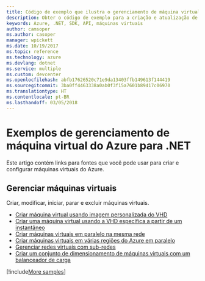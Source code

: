 ```yaml
---
title: Código de exemplo que ilustra o gerenciamento de máquina virtual do Azure com o .NET
description: Obter o código de exemplo para a criação e atualização de máquinas virtuais do Azure usando o .NET
keywords: Azure, .NET, SDK, API, máquinas virtuais
author: camsoper
ms.author: casoper
manager: wpickett
ms.date: 10/19/2017
ms.topic: reference
ms.technology: azure
ms.devlang: dotnet
ms.service: multiple
ms.custom: devcenter
ms.openlocfilehash: abfb17626520c71e9da13403ffb149613f144419
ms.sourcegitcommit: 3ba0ff4463338a0ab0f3f15a7601b89417c06970
ms.translationtype: HT
ms.contentlocale: pt-BR
ms.lasthandoff: 03/05/2018
---
```

# <a name="azure-virtual-machine-management-samples-for-net"></a>Exemplos de gerenciamento de máquina virtual do Azure para .NET

Este artigo contém links para fontes que você pode usar para criar e configurar máquinas virtuais do Azure.

## <a name="manage-virtual-machines"></a>Gerenciar máquinas virtuais

Criar, modificar, iniciar, parar e excluir máquinas virtuais.

* [Criar máquina virtual usando imagem personalizada do VHD](https://github.com/Azure-Samples/managed-disk-dotnet-create-virtual-machine-using-custom-image-from-VHD)
* [Criar uma máquina virtual usando a VHD específica a partir de um instantâneo](https://github.com/Azure-Samples/managed-disk-dotnet-create-virtual-machine-using-specialized-disk-from-snapshot)
* [Criar máquinas virtuais em paralelo na mesma rede](https://github.com/Azure-Samples/compute-dotnet-manage-virtual-machines-with-network-in-parallel)
* [Criar máquinas virtuais em várias regiões do Azure em paralelo](https://github.com/Azure-Samples/compute-dotnet-create-virtual-machines-across-regions-in-parallel)
* [Gerenciar redes virtuais com sub-redes](https://github.com/Azure-Samples/network-dotnet-manage-virtual-network)
* [Criar um conjunto de dimensionamento de máquinas virtuais com um balanceador de carga](https://github.com/Azure-Samples/compute-dotnet-manage-virtual-machine-scale-sets)

[!include[More samples](includes/more-samples.md)]
